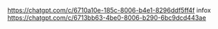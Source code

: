 https://chatgpt.com/c/6710a10e-185c-8006-b4e1-8296ddf5ff4f
infox
https://chatgpt.com/c/6713bb63-4be0-8006-b290-6bc9dcd443ae

